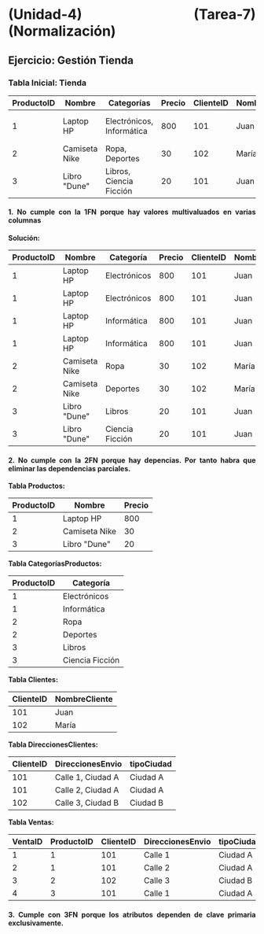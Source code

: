  <div align="justify"> 

# **__(Unidad-4) (Tarea-7)__** (Normalización)


## __Ejercicio: Gestión Tienda__


### Tabla Inicial: Tienda

| ProductoID | Nombre        | Categorías                | Precio | ClienteID | NombreCliente | DireccionesEnvio                         |
|------------|---------------|---------------------------|--------|-----------|---------------|------------------------------------------|
| 1          | Laptop HP     | Electrónicos, Informática | 800    | 101       | Juan          | Calle 1, Ciudad A / Calle 2, Ciudad A    |
| 2          | Camiseta Nike | Ropa, Deportes            | 30     | 102       | María         | Calle 3, Ciudad B                        |
| 3          | Libro "Dune"  | Libros, Ciencia Ficción   | 20     | 101       | Juan          | Calle 1, Ciudad A                        |


#### 1. No cumple con la 1FN porque hay valores multivaluados en varias columnas

**Solución:**

| ProductoID | Nombre        | Categoría       | Precio | ClienteID | NombreCliente | DireccionesEnvio      | tipoCiudad |
|------------|---------------|-----------------|--------|-----------|---------------|---------------------|------------|
| 1          | Laptop HP     | Electrónicos    | 800    | 101       | Juan          | Calle 2             | Ciudad A   |   
| 1          | Laptop HP     | Electrónicos    | 800    | 101       | Juan          | Calle 1             | Ciudad A   |        
| 1          | Laptop HP     | Informática     | 800    | 101       | Juan          | Calle 1             | Ciudad A   |         
| 1          | Laptop HP     | Informática     | 800    | 101       | Juan          | Calle 2             | Ciudad A   |
| 2          | Camiseta Nike | Ropa            | 30     | 102       | María         | Calle 3             | Ciudad B   |
| 2          | Camiseta Nike | Deportes        | 30     | 102       | María         | Calle 3             | Ciudad B   |
| 3          | Libro "Dune"  | Libros          | 20     | 101       | Juan          | Calle 1             | Ciudad A   |
| 3          | Libro "Dune"  | Ciencia Ficción | 20     | 101       | Juan          | Calle 1             | Ciudad A   |



#### 2. No cumple con la 2FN porque hay depencias. Por tanto habra que eliminar las dependencias parciales.


**Tabla Productos:**

| ProductoID | Nombre        | Precio |
|------------|---------------|--------|
| 1          | Laptop HP     | 800    |
| 2          | Camiseta Nike | 30     |
| 3          | Libro "Dune"  | 20     |


**Tabla CategoríasProductos:**

| ProductoID | Categoría       |
|------------|-----------------|
| 1          | Electrónicos    |
| 1          | Informática     |
| 2          | Ropa            |
| 2          | Deportes        |
| 3          | Libros          |
| 3          | Ciencia Ficción |


**Tabla Clientes:**


| ClienteID | NombreCliente |
|-----------|---------------|
| 101       | Juan          |
| 102       | María         |


**Tabla DireccionesClientes:**


| ClienteID | DireccionesEnvio   | tipoCiudad |
|-----------|--------------------|------------|
| 101       | Calle 1, Ciudad A  | Ciudad A   |
| 101       | Calle 2, Ciudad A  | Ciudad A   |
| 102       | Calle 3, Ciudad B  | Ciudad B   |


**Tabla Ventas:**


| VentaID | ProductoID | ClienteID | DireccionesEnvio   | tipoCiudad |
|---------|------------|-----------|--------------------|------------|
| 1       | 1          | 101       | Calle 1            | Ciudad A   |
| 2       | 1          | 101       | Calle 2            | Ciudad A   |
| 3       | 2          | 102       | Calle 3            | Ciudad B   |
| 4       | 3          | 101       | Calle 1            | Ciudad A   |
          

#### 3. Cumple con 3FN porque los atributos dependen de clave primaria exclusivamente.


 </div>